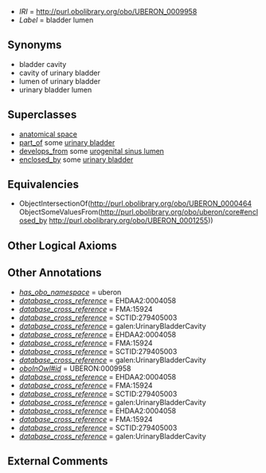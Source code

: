  * *IRI* = http://purl.obolibrary.org/obo/UBERON_0009958
 * *Label* = bladder lumen

## Synonyms

 * bladder cavity
 * cavity of urinary bladder
 * lumen of urinary bladder
 * urinary bladder lumen

## Superclasses

 * [anatomical space](../../UBERON/64/UBERON_0000464.md)
 * [part_of](../../BFO/50/BFO_0000050.md) some [urinary bladder](../../UBERON/55/UBERON_0001255.md)
 * [develops_from](../../RO/02/RO_0002202.md) some [urogenital sinus lumen](../../UBERON/44/UBERON_0009844.md)
 * [enclosed_by](../../core#enclosed/by/core#enclosed_by.md) some [urinary bladder](../../UBERON/55/UBERON_0001255.md)

## Equivalencies

 * ObjectIntersectionOf(<http://purl.obolibrary.org/obo/UBERON_0000464> ObjectSomeValuesFrom(<http://purl.obolibrary.org/obo/uberon/core#enclosed_by> <http://purl.obolibrary.org/obo/UBERON_0001255>))

## Other Logical Axioms


## Other Annotations

 * *[has_obo_namespace](../../ce/oboInOwl#hasOBONamespace.md)* = uberon
 * *[database_cross_reference](../../ef/oboInOwl#hasDbXref.md)* = EHDAA2:0004058
 * *[database_cross_reference](../../ef/oboInOwl#hasDbXref.md)* = FMA:15924
 * *[database_cross_reference](../../ef/oboInOwl#hasDbXref.md)* = SCTID:279405003
 * *[database_cross_reference](../../ef/oboInOwl#hasDbXref.md)* = galen:UrinaryBladderCavity
 * *[database_cross_reference](../../ef/oboInOwl#hasDbXref.md)* = EHDAA2:0004058
 * *[database_cross_reference](../../ef/oboInOwl#hasDbXref.md)* = FMA:15924
 * *[database_cross_reference](../../ef/oboInOwl#hasDbXref.md)* = SCTID:279405003
 * *[database_cross_reference](../../ef/oboInOwl#hasDbXref.md)* = galen:UrinaryBladderCavity
 * *[oboInOwl#id](../../id/oboInOwl#id.md)* = UBERON:0009958
 * *[database_cross_reference](../../ef/oboInOwl#hasDbXref.md)* = EHDAA2:0004058
 * *[database_cross_reference](../../ef/oboInOwl#hasDbXref.md)* = FMA:15924
 * *[database_cross_reference](../../ef/oboInOwl#hasDbXref.md)* = SCTID:279405003
 * *[database_cross_reference](../../ef/oboInOwl#hasDbXref.md)* = galen:UrinaryBladderCavity
 * *[database_cross_reference](../../ef/oboInOwl#hasDbXref.md)* = EHDAA2:0004058
 * *[database_cross_reference](../../ef/oboInOwl#hasDbXref.md)* = FMA:15924
 * *[database_cross_reference](../../ef/oboInOwl#hasDbXref.md)* = SCTID:279405003
 * *[database_cross_reference](../../ef/oboInOwl#hasDbXref.md)* = galen:UrinaryBladderCavity

## External Comments

